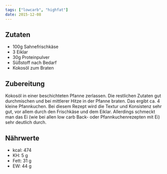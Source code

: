 ```yaml
---
tags: ["lowcarb", "highfat"]
date: 2015-12-08
---
```


## Zutaten
- 100g  Sahnefrischkäse
- 3     Eiklar
- 30g   Proteinpulver
- Süßstoff nach Bedarf
- Kokosöl zum Braten

## Zubereitung
Kokosöl in einer beschichteten Pfanne zerlassen. Die restlichen Zutaten gut durchmischen und bei mittlerer Hitze in der Pfanne braten. Das ergibt ca. 4 kleine Pfannkuchen. Bei diesem Rezept wird die Textur und Konsistenz sehr gut, vor allem durch den Frischkäse und dem Eiklar. Allerdings schmeckt man das Ei (wie bei allen low carb Back- oder Pfannkuchenrezepten mit Ei) sehr deutlich durch.

## Nährwerte
- kcal: 474
- KH:    5 g
- Fett: 31 g
- EW:   44 g
